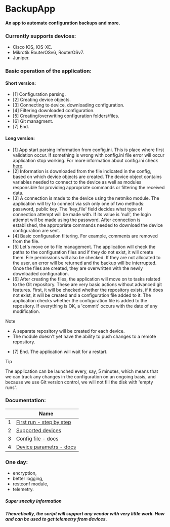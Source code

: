 
# BackupApp
**An app to automate configuration backups and more.**

### Currently supports devices:
- Cisco IOS, IOS-XE.
- Mikrotik RouterOSv6, RouterOSv7.
- Juniper.

### Basic operation of the application:
#### Short version:
- [1] Configuration parsing.
- [2] Creating device objects.
- [3] Connecting to device, downloading configuration.
- [4] Filtering downloaded configuration.
- [5] Creating/overwriting configuration folders/files.
- [6] Git managment.
- [7] End.

#### Long version:
- [1] App start parsing information from config.ini. This is place where first validation occur. If something is wrong with config.ini file error will occur application stop working.
  For more information about config.ini check [here](./docs/doc_config.md).
- [2] Information is downloaded from the file indicated in the config, based on which device objects are created. The device object contains variables needed to connect to the device as well as modules responsible for providing appropriate commands or filtering the received data.
- [3] A connection is made to the device using the netmiko module. The application will try to connect via ssh only one of two methods: password, public key. The 'key_file' field decides what type of connection attempt will be made with. If its value is 'null', the login attempt will be made using the password. After connection is established, the appropriate commands needed to download the device configuration are sent.
- [4] Basic configuration filtering. For example, comments are removed from the file.
- [5] Let's move on to file management. The application will check the paths to the configuration files and if they do not exist, it will create them. File permissions will also be checked. If they are not allocated to the user, an error will be returned and the backup will be interrupted. Once the files are created, they are overwritten with the newly downloaded configuration.
- [6] After creating the files, the application will move on to tasks related to the Git repository. These are very basic actions without advanced git features. First, it will be checked whether the repository exists, if it does not exist, it will be created and a configuration file added to it. The application checks whether the configuration file is added to the repository. If everything is OK, a 'commit' occurs with the date of any modification.

> [!NOTE]
> - A separate repository will be created for each device.
> - The module doesn't yet have the ability to push changes to a remote repository.
- [7] End. The application will wait for a restart.
  
> [!TIP]
> The application can be launched every, say, 5 minutes, which means that we can track any changes in the configuration on an ongoing basis, and because we use Git version control, we will not fill the disk with 'empty runs'.

### Documentation:
| | Name |
| ---- | ---- |
| 1 | [First run - step by step](./docs/first_run.md) |
| 2 | [Supported devices](./docs/supported_vendors.md) |
| 3 | [Config file - docs](./docs/doc_config.md) |
| 4 | [Device parametrs - docs](./docs/doc_devices_file.md) |

### One day:
- encryption,
- better logging,
- restconf module,
- telemetry.

##### *Super sneaky information*
##### *Theoretically, the script will support any vendor with very little work. How and can be used to get telemetry from devices.*








































